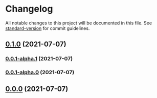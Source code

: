 # Changelog

All notable changes to this project will be documented in this file. See [standard-version](https://github.com/conventional-changelog/standard-version) for commit guidelines.

## [0.1.0](https://github.com/Riftland/vue-pet/compare/v0.0.1-alpha.1...v0.1.0) (2021-07-07)

### [0.0.1-alpha.1](https://github.com/Riftland/vue-pet/compare/v0.0.1-alpha.0...v0.0.1-alpha.1) (2021-07-07)

### [0.0.1-alpha.0](https://github.com/Riftland/vue-pet/compare/v0.0.0...v0.0.1-alpha.0) (2021-07-07)

## [0.0.0](https://github.com/Riftland/vue-pet/compare/v1.1.0...v0.0.0) (2021-07-07)
